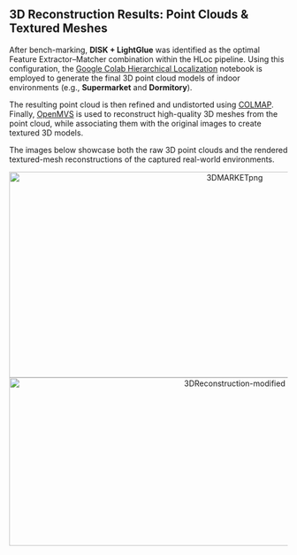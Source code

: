 ## 3D Reconstruction Results: Point Clouds & Textured Meshes  

After bench-marking, **DISK + LightGlue** was identified as the optimal Feature Extractor–Matcher combination within the HLoc pipeline. Using this configuration, the [Google Colab Hierarchical Localization](https://colab.research.google.com/drive/1MrVs9b8aQYODtOGkoaGNF9Nji3sbCNMQ) notebook is employed to generate the final 3D point cloud models of indoor environments (e.g., **Supermarket** and **Dormitory**).  

The resulting point cloud is then refined and undistorted using [COLMAP](https://github.com/colmap/colmap). Finally, [OpenMVS](https://github.com/cdcseacave/openMVS) is used to reconstruct high-quality 3D meshes from the point cloud, while associating them with the original images to create textured 3D models.  

The images below showcase both the raw 3D point clouds and the rendered textured-mesh reconstructions of the captured real-world environments.
<div align="center">
<img width="800" height="372" alt="3DMARKETpng" src="https://github.com/user-attachments/assets/5f4514b1-72ff-4f93-b8ee-7218f164632b" />

<img width="800" height="304" alt="3DReconstruction-modified" src="https://github.com/user-attachments/assets/7733d47a-da2a-47e6-aa44-cc5ea35e9b8e" />
</div>
